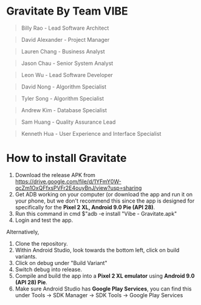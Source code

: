 # Gravitate By Team VIBE
> Billy Rao - Lead Software Architect

> David Alexander - Project Manager

> Lauren Chang - Business Analyst

> Jason Chau - Senior System Analyst

> Leon Wu - Lead Software Developer

> David Nong - Algorithm Specialist

> Tyler Song - Algorithm Specialist

> Andrew Kim - Database Specialist

> Sam Huang - Quality Assurance Lead

> Kenneth Hua - User Experience and Interface Specialist

# How to install Gravitate

1. Download the release APK from https://drive.google.com/file/d/1YFmY0W-qcZm1OxQFfxsPVFr2E4ouyBnJ/view?usp=sharing
2. Get ADB working on your computer (or download the app and run it on your phone, but we don't recommend this since the app is designed for specifically for the **Pixel 2 XL, Android 9.0 Pie (API 28)**.
3. Run this command in cmd  $"adb -e install "Vibe - Gravitate.apk"
4. Login and test the app.

Alternatively,
1. Clone the repository.
2. Within Android Studio, look towards the bottom left, click on build variants.
3. Click on debug under "Build Variant"
4. Switch debug into release.
5. Compile and build the app into a **Pixel 2 XL emulator** using **Android 9.0 (API 28) Pie**.
6. Make sure Android Studio has **Google Play Services**, you can find this under Tools -> SDK Manager -> SDK Tools -> Google Play Services

